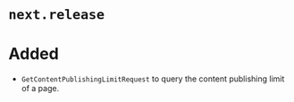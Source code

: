 # `next.release`

# Added

-   `GetContentPublishingLimitRequest` to query the content publishing limit of a page.
